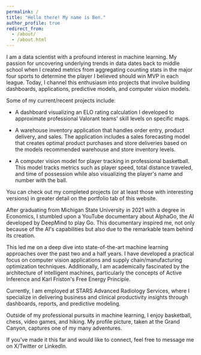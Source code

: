 ```yaml
---
permalink: /
title: "Hello there! My name is Ben."
author_profile: true
redirect_from:
  - /about/
  - /about.html
---
```


I am a data scientist with a profound interest in machine learning. My passion for uncovering underlying trends in data dates back to middle school when I created metrics from aggregating counting stats in the major four sports to determine the player I believed should win MVP in each league. Today, I channel this enthusiasm into projects that involve building dashboards, applications, predictive models, and computer vision models.

Some of my current/recent projects include:

- A dashboard visualizing an ELO rating calculation I developed to approximate professional Valorant teams' skill levels on specific maps.

- A warehouse inventory application that handles order entry, product delivery, and sales. The application includes a sales forecasting model that creates optimal product purchases and store deliveries based on the models recommended warehouse and store inventory levels.

- A computer vision model for player tracking in professional basketball. This model tracks metrics such as player speed, total distance traveled, and time of possession while also visualizing the player's name and number with the ball.

You can check out my completed projects (or at least those with interesting versions) in greater detail on the portfolio tab of this website.

After graduating from Michigan State University in 2021 with a degree in Economics, I stumbled upon a YouTube documentary about AlphaGo, the AI developed by DeepMind to play Go. This documentary inspired me, not only because of the AI's capabilities but also due to the remarkable team behind its creation.

This led me on a deep dive into state-of-the-art machine learning approaches over the past two and a half years. I have developed a practical focus on computer vision applications and supply chain/manufacturing optimization techniques. Additionally, I am academically fascinated by the architecture of intelligent machines, particularly the concepts of Active Inference and Karl Friston's Free Energy Principle.

Currently, I am employed at STARS Advanced Radiology Services, where I specialize in delivering business and clinical productivity insights through dashboards, reports, and predictive modeling.

Outside of my professional pursuits in machine learning, I enjoy basketball, chess, video games, and hiking. My profile picture, taken at the Grand Canyon, captures one of my many adventures.

If you’ve made it this far and would like to connect, feel free to message me on X/Twitter or LinkedIn.
